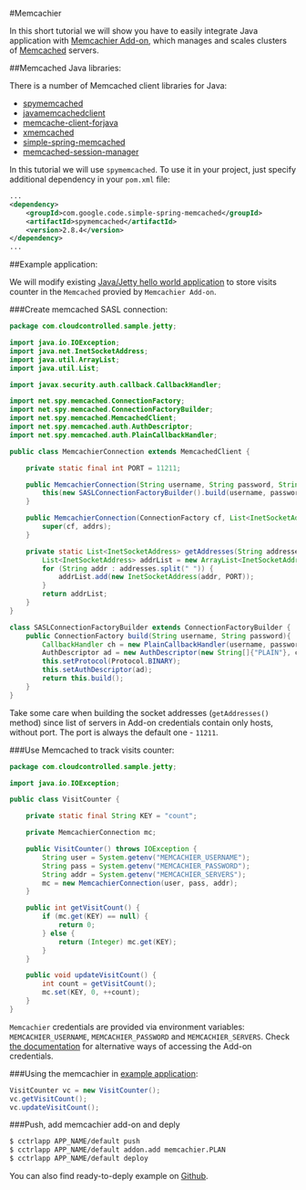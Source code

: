 #Memcachier

In this short tutorial we will show you have to easily integrate Java application with
[Memcachier Add-on](https://www.cloudcontrol.com/add-ons/memcachier), which manages and scales clusters of [Memcached](http://memcached.org/) servers.

##Memcached Java libraries:

There is a number of Memcached client libraries for Java:

* [spymemcached](http://code.google.com/p/spymemcached/wiki/Examples)
* [javamemcachedclient](http://code.google.com/p/javamemcachedclient/)
* [memcache-client-forjava](http://code.google.com/p/memcache-client-forjava/)
* [xmemcached](http://code.google.com/p/xmemcached/)
* [simple-spring-memcached](http://code.google.com/p/simple-spring-memcached/)
* [memcached-session-manager](http://code.google.com/p/memcached-session-manager/)

In this tutorial we will use `spymemcached`. To use it in your project, just specify additional dependency in your `pom.xml` file:

~~~xml
...
<dependency>
    <groupId>com.google.code.simple-spring-memcached</groupId>
    <artifactId>spymemcached</artifactId>
    <version>2.8.4</version>
</dependency>
...
~~~

##Example application:

We will modify existing [Java/Jetty hello world application](https://github.com/cloudControl/java-jetty-example-app) to store visits counter in the `Memcached` provied by `Memcachier Add-on`.

###Create memcached SASL connection:

~~~java
package com.cloudcontrolled.sample.jetty;

import java.io.IOException;
import java.net.InetSocketAddress;
import java.util.ArrayList;
import java.util.List;

import javax.security.auth.callback.CallbackHandler;

import net.spy.memcached.ConnectionFactory;
import net.spy.memcached.ConnectionFactoryBuilder;
import net.spy.memcached.MemcachedClient;
import net.spy.memcached.auth.AuthDescriptor;
import net.spy.memcached.auth.PlainCallbackHandler;

public class MemcachierConnection extends MemcachedClient {

    private static final int PORT = 11211;

    public MemcachierConnection(String username, String password, String servers) throws IOException {
        this(new SASLConnectionFactoryBuilder().build(username, password), getAddresses(servers));
    }

    public MemcachierConnection(ConnectionFactory cf, List<InetSocketAddress> addrs) throws IOException {
        super(cf, addrs);
    }

    private static List<InetSocketAddress> getAddresses(String addresses) {
        List<InetSocketAddress> addrList = new ArrayList<InetSocketAddress>();
        for (String addr : addresses.split(" ")) {
            addrList.add(new InetSocketAddress(addr, PORT));
        }
        return addrList;
    }
}

class SASLConnectionFactoryBuilder extends ConnectionFactoryBuilder {
    public ConnectionFactory build(String username, String password){
        CallbackHandler ch = new PlainCallbackHandler(username, password);
        AuthDescriptor ad = new AuthDescriptor(new String[]{"PLAIN"}, ch);
        this.setProtocol(Protocol.BINARY);
        this.setAuthDescriptor(ad);
        return this.build();
    }
}
~~~

Take some care when building the socket addresses (`getAddresses()` method) since list of servers in Add-on credentials contain only hosts, without port. The port is always the default one - `11211`.

###Use Memcached to track visits counter:

~~~java
package com.cloudcontrolled.sample.jetty;

import java.io.IOException;

public class VisitCounter {

    private static final String KEY = "count";

    private MemcachierConnection mc;

    public VisitCounter() throws IOException {
        String user = System.getenv("MEMCACHIER_USERNAME");
        String pass = System.getenv("MEMCACHIER_PASSWORD");
        String addr = System.getenv("MEMCACHIER_SERVERS");
        mc = new MemcachierConnection(user, pass, addr);
    }

    public int getVisitCount() {
        if (mc.get(KEY) == null) {
            return 0;
        } else {
            return (Integer) mc.get(KEY);
        }
    }

    public void updateVisitCount() {
        int count = getVisitCount();
        mc.set(KEY, 0, ++count);
    }
}
~~~

`Memcachier` credentials are provided via environment variables: `MEMCACHIER_USERNAME`, `MEMCACHIER_PASSWORD` and `MEMCACHIER_SERVERS`. Check [the documentation](https://www.cloudcontrol.com/dev-center/Guides/Java/Read%20Configuration.md) for alternative ways of accessing the Add-on credentials.

###Using the memcachier in [example application](https://github.com/cloudControl/java-jetty-example-app/blob/memcached/src/main/java/com/cloudcontrolled/sample/jetty/App.java):

~~~java
VisitCounter vc = new VisitCounter();
vc.getVisitCount();
vc.updateVisitCount();
~~~

###Push, add memcachier add-on and deply

~~~bash
$ cctrlapp APP_NAME/default push
$ cctrlapp APP_NAME/default addon.add memcachier.PLAN
$ cctrlapp APP_NAME/default deploy
~~~

You can also find ready-to-deply example on [Github](https://github.com/cloudControl/java-jetty-example-app/tree/memcached).
